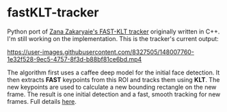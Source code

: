 # fastKLT-tracker
Python port of [Zana Zakaryaie's FAST-KLT tracker](https://github.com/zanazakaryaie/object_tracking/tree/main/fast_klt) originally written in C++. 
I'm still working on the implementation. This is the tracker's current output:

https://user-images.githubusercontent.com/8327505/148007760-1e32f528-9ec5-4757-8f3d-b88bf81ce6bd.mp4

The algorithm first uses a caffee deep model for the initial face detection. It then extracts **FAST** keypoints from this ROI and tracks them using **KLT**. The new keypoints are used to calculate a new bounding rectangle on the new frame. The result is one initial detection and a fast, smooth tracking for new frames. Full details [here](http://imrid.net/?p=4441).
